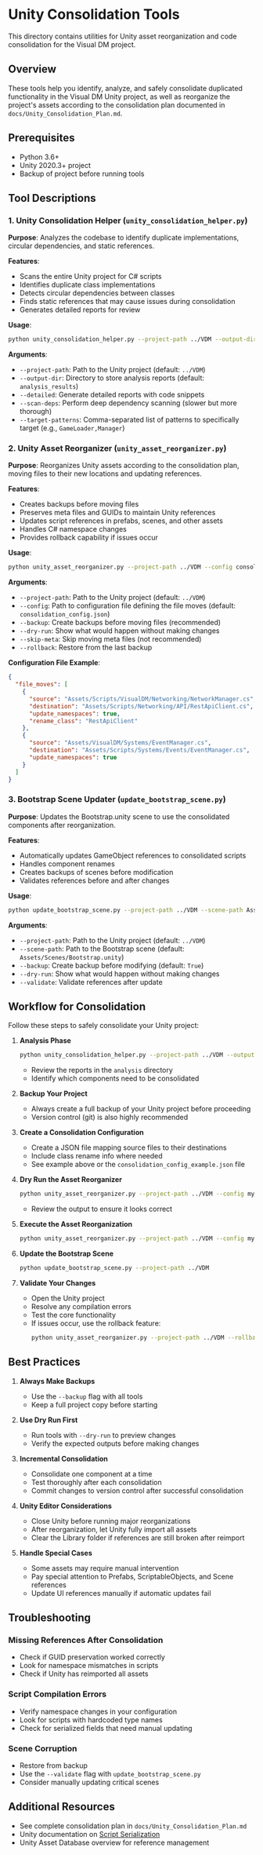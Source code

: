 # Unity Consolidation Tools

This directory contains utilities for Unity asset reorganization and code consolidation for the Visual DM project.

## Overview

These tools help you identify, analyze, and safely consolidate duplicated functionality in the Visual DM Unity project, as well as reorganize the project's assets according to the consolidation plan documented in `docs/Unity_Consolidation_Plan.md`.

## Prerequisites

- Python 3.6+
- Unity 2020.3+ project
- Backup of project before running tools

## Tool Descriptions

### 1. Unity Consolidation Helper (`unity_consolidation_helper.py`)

**Purpose**: Analyzes the codebase to identify duplicate implementations, circular dependencies, and static references.

**Features**:
- Scans the entire Unity project for C# scripts
- Identifies duplicate class implementations
- Detects circular dependencies between classes
- Finds static references that may cause issues during consolidation
- Generates detailed reports for review

**Usage**:
```bash
python unity_consolidation_helper.py --project-path ../VDM --output-dir analysis_results
```

**Arguments**:
- `--project-path`: Path to the Unity project (default: `../VDM`)
- `--output-dir`: Directory to store analysis reports (default: `analysis_results`)
- `--detailed`: Generate detailed reports with code snippets
- `--scan-deps`: Perform deep dependency scanning (slower but more thorough)
- `--target-patterns`: Comma-separated list of patterns to specifically target (e.g., `GameLoader,Manager`)

### 2. Unity Asset Reorganizer (`unity_asset_reorganizer.py`)

**Purpose**: Reorganizes Unity assets according to the consolidation plan, moving files to their new locations and updating references.

**Features**:
- Creates backups before moving files
- Preserves meta files and GUIDs to maintain Unity references
- Updates script references in prefabs, scenes, and other assets
- Handles C# namespace changes
- Provides rollback capability if issues occur

**Usage**:
```bash
python unity_asset_reorganizer.py --project-path ../VDM --config consolidation_config.json --backup
```

**Arguments**:
- `--project-path`: Path to the Unity project (default: `../VDM`)
- `--config`: Path to configuration file defining the file moves (default: `consolidation_config.json`)
- `--backup`: Create backups before moving files (recommended)
- `--dry-run`: Show what would happen without making changes
- `--skip-meta`: Skip moving meta files (not recommended)
- `--rollback`: Restore from the last backup

**Configuration File Example**:
```json
{
  "file_moves": [
    {
      "source": "Assets/Scripts/VisualDM/Networking/NetworkManager.cs",
      "destination": "Assets/Scripts/Networking/API/RestApiClient.cs",
      "update_namespaces": true,
      "rename_class": "RestApiClient"
    },
    {
      "source": "Assets/VisualDM/Systems/EventManager.cs",
      "destination": "Assets/Scripts/Systems/Events/EventManager.cs",
      "update_namespaces": true
    }
  ]
}
```

### 3. Bootstrap Scene Updater (`update_bootstrap_scene.py`)

**Purpose**: Updates the Bootstrap.unity scene to use the consolidated components after reorganization.

**Features**:
- Automatically updates GameObject references to consolidated scripts
- Handles component renames
- Creates backups of scenes before modification
- Validates references before and after changes

**Usage**:
```bash
python update_bootstrap_scene.py --project-path ../VDM --scene-path Assets/Scenes/Bootstrap.unity
```

**Arguments**:
- `--project-path`: Path to the Unity project (default: `../VDM`)
- `--scene-path`: Path to the Bootstrap scene (default: `Assets/Scenes/Bootstrap.unity`)
- `--backup`: Create backup before modifying (default: `True`)
- `--dry-run`: Show what would happen without making changes
- `--validate`: Validate references after update

## Workflow for Consolidation

Follow these steps to safely consolidate your Unity project:

1. **Analysis Phase**
   ```bash
   python unity_consolidation_helper.py --project-path ../VDM --output-dir analysis
   ```
   - Review the reports in the `analysis` directory
   - Identify which components need to be consolidated

2. **Backup Your Project**
   - Always create a full backup of your Unity project before proceeding
   - Version control (git) is also highly recommended

3. **Create a Consolidation Configuration**
   - Create a JSON file mapping source files to their destinations
   - Include class rename info where needed
   - See example above or the `consolidation_config_example.json` file

4. **Dry Run the Asset Reorganizer**
   ```bash
   python unity_asset_reorganizer.py --project-path ../VDM --config my_config.json --dry-run
   ```
   - Review the output to ensure it looks correct

5. **Execute the Asset Reorganization**
   ```bash
   python unity_asset_reorganizer.py --project-path ../VDM --config my_config.json --backup
   ```

6. **Update the Bootstrap Scene**
   ```bash
   python update_bootstrap_scene.py --project-path ../VDM
   ```

7. **Validate Your Changes**
   - Open the Unity project
   - Resolve any compilation errors
   - Test the core functionality
   - If issues occur, use the rollback feature:
     ```bash
     python unity_asset_reorganizer.py --project-path ../VDM --rollback
     ```

## Best Practices

1. **Always Make Backups**
   - Use the `--backup` flag with all tools
   - Keep a full project copy before starting

2. **Use Dry Run First**
   - Run tools with `--dry-run` to preview changes
   - Verify the expected outputs before making changes

3. **Incremental Consolidation**
   - Consolidate one component at a time
   - Test thoroughly after each consolidation
   - Commit changes to version control after successful consolidation

4. **Unity Editor Considerations**
   - Close Unity before running major reorganizations
   - After reorganization, let Unity fully import all assets
   - Clear the Library folder if references are still broken after reimport

5. **Handle Special Cases**
   - Some assets may require manual intervention
   - Pay special attention to Prefabs, ScriptableObjects, and Scene references
   - Update UI references manually if automatic updates fail

## Troubleshooting

### Missing References After Consolidation
- Check if GUID preservation worked correctly
- Look for namespace mismatches in scripts
- Check if Unity has reimported all assets

### Script Compilation Errors
- Verify namespace changes in your configuration
- Look for scripts with hardcoded type names
- Check for serialized fields that need manual updating

### Scene Corruption
- Restore from backup
- Use the `--validate` flag with `update_bootstrap_scene.py`
- Consider manually updating critical scenes

## Additional Resources

- See complete consolidation plan in `docs/Unity_Consolidation_Plan.md`
- Unity documentation on [Script Serialization](https://docs.unity3d.com/Manual/script-Serialization.html)
- Unity Asset Database overview for reference management 